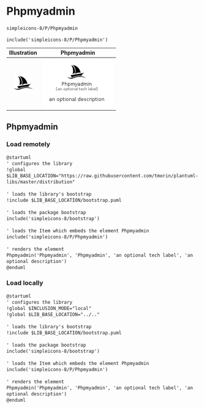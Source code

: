 # Phpmyadmin


```text
simpleicons-8/P/Phpmyadmin
```

```text
include('simpleicons-8/P/Phpmyadmin')
```



| Illustration | Phpmyadmin |
| :---: | :---: |
| ![illustration for Illustration](../../simpleicons-8/P/Phpmyadmin.png) | ![illustration for Phpmyadmin](../../simpleicons-8/P/Phpmyadmin.Local.png) |




## Phpmyadmin

### Load remotely
```plantuml
@startuml
' configures the library
!global $LIB_BASE_LOCATION="https://raw.githubusercontent.com/tmorin/plantuml-libs/master/distribution"

' loads the library's bootstrap
!include $LIB_BASE_LOCATION/bootstrap.puml

' loads the package bootstrap
include('simpleicons-8/bootstrap')

' loads the Item which embeds the element Phpmyadmin
include('simpleicons-8/P/Phpmyadmin')

' renders the element
Phpmyadmin('Phpmyadmin', 'Phpmyadmin', 'an optional tech label', 'an optional description')
@enduml
```

### Load locally
```plantuml
@startuml
' configures the library
!global $INCLUSION_MODE="local"
!global $LIB_BASE_LOCATION="../.."

' loads the library's bootstrap
!include $LIB_BASE_LOCATION/bootstrap.puml

' loads the package bootstrap
include('simpleicons-8/bootstrap')

' loads the Item which embeds the element Phpmyadmin
include('simpleicons-8/P/Phpmyadmin')

' renders the element
Phpmyadmin('Phpmyadmin', 'Phpmyadmin', 'an optional tech label', 'an optional description')
@enduml
```

